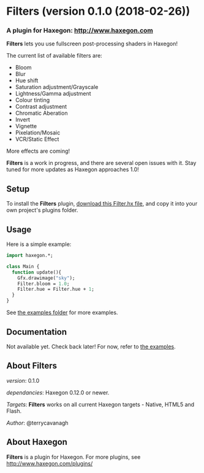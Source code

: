 # Filters (version 0.1.0 (2018-02-26))
### A plugin for Haxegon: http://www.haxegon.com

**Filters** lets you use fullscreen post-processing shaders in Haxegon!

The current list of available filters are:
 - Bloom
 - Blur
 - Hue shift
 - Saturation adjustment/Grayscale
 - Lightness/Gamma adjustment
 - Colour tinting
 - Contrast adjustment
 - Chromatic Aberation
 - Invert
 - Vignette
 - Pixelation/Mosaic
 - VCR/Static Effect

More effects are coming!

**Filters** is a work in progress, and there are several open issues with it. Stay tuned for more updates as Haxegon approaches 1.0!

## Setup

To install the **Filters** plugin, <a href="https://raw.githubusercontent.com/haxegon/plugin_filters/master/plugins/Filter.hx">download this Filter.hx file</a>, and copy it into your own project's plugins folder.

## Usage

Here is a simple example:

``` haxe
import haxegon.*;

class Main {
  function update(){
    Gfx.drawimage("sky");
    Filter.bloom = 1.0;
    Filter.hue = Filter.hue + 1;
  }
}
```

See <a href="https://github.com/haxegon/plugin_filters/tree/master/examples">the examples folder</a> for more examples. 

## Documentation

Not available yet. Check back later! For now, refer to <a href="https://github.com/haxegon/plugin_filters/tree/master/examples">the examples</a>. 

## About Filters

*version*: 0.1.0

*dependancies*: Haxegon 0.12.0 or newer.

*Targets*: **Filters** works on all current Haxegon targets - Native, HTML5 and Flash.

*Author*: @terrycavanagh

## About Haxegon

**Filters** is a plugin for Haxegon. For more plugins, see http://www.haxegon.com/plugins/
